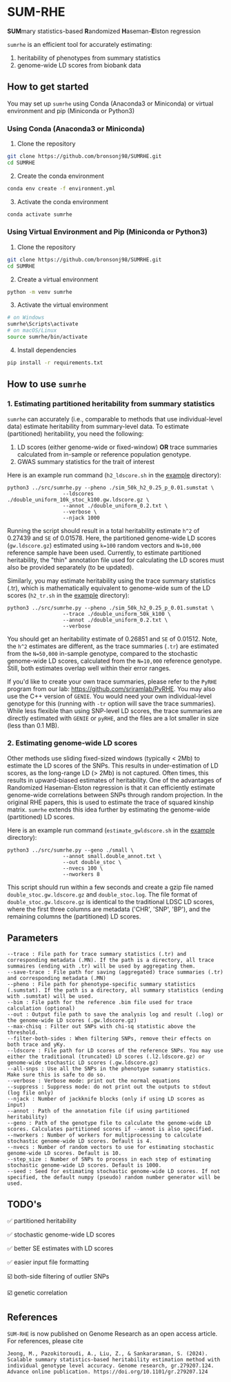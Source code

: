 # SUM-RHE

**SUM**mary statistics-based **R**andomized **H**aseman-**E**lston regression

```sumrhe``` is an efficient tool for accurately estimating:
1. heritability of phenotypes from summary statistics
2. genome-wide LD scores from biobank data

## How to get started
You may set up ```sumrhe``` using Conda (Anaconda3 or Miniconda) or virtual environment and pip (Miniconda or Python3)

### Using Conda (Anaconda3 or Miniconda)
1. Clone the repository
```bash
git clone https://github.com/bronsonj98/SUMRHE.git
cd SUMRHE
```

2. Create the conda environment
```bash
conda env create -f environment.yml
```

3. Activate the conda environment
```bash
conda activate sumrhe
```

### Using Virtual Environment and Pip (Miniconda or Python3)
1. Clone the repository
```bash
git clone https://github.com/bronsonj98/SUMRHE.git
cd SUMRHE
```

2. Create a virtual environment
```bash
python -m venv sumrhe
```

3. Activate the virtual environment
```bash
# on Windows
sumrhe\Scripts\activate
# on macOS/Linux
source sumrhe/bin/activate
```

4. Install dependencies
```bash
pip install -r requirements.txt
```

## How to use ```sumrhe```
### 1. Estimating partitioned heritability from summary statistics

```sumrhe``` can accurately (i.e., comparable to methods that use individual-level data) estimate heritability from summary-level data.
To estimate (partitioned) heritability, you need the following: 
1. LD scores (either genome-wide or fixed-window) **OR** trace summaries calculated from in-sample or reference population genotype.
2. GWAS summary statistics for the trait of interest

Here is an example run command (```h2_ldscore.sh``` in the [example](example) directory):
```
python3 ../src/sumrhe.py --pheno ./sim_50k_h2_0.25_p_0.01.sumstat \
                  --ldscores ./double_uniform_10k_stoc_k100.gw.ldscore.gz \
                  --annot ./double_uniform_0.2.txt \
                  --verbose \
                  --njack 1000
```
Running the script should result in a total heritability estimate ```h^2``` of 0.27439 and ```SE``` of 0.01578. Here, the partitioned genome-wide LD scores (```gw.ldscore.gz```) estimated using ```k=100``` random vectors and ```N=10,000``` reference sample have been used.
Currently, to estimate partitioned heritability, the "thin" annotation file used for calculating the LD scores must also be provided separately (to be updated).

Similarly, you may estimate heritability using the trace summary statistics (.tr), which is mathematically equivalent to genome-wide sum of the LD scores (```h2_tr.sh``` in the [example](example) directory):
```
python3 ../src/sumrhe.py --pheno ./sim_50k_h2_0.25_p_0.01.sumstat \
                  --trace ./double_uniform_50k_k100 \
                  --annot ./double_uniform_0.2.txt \
                  --verbose
```
You should get an heritability estimate of 0.26851 and ```SE``` of 0.01512. Note, the ```h^2``` estimates are different, as the trace summaries (```.tr```) are estimated from the ```N=50,000``` in-sample genotype, compared to the stochastic genome-wide LD scores, calculated from the ```N=10,000``` reference genotype. Still, both estimates overlap well within their error ranges.

If you'd like to create your own trace summaries, please refer to the ```PyRHE``` program from our lab: https://github.com/sriramlab/PyRHE. You may also use the C++ version of ```GENIE```.
You would need your own individual-level genotype for this (running with ```-tr``` option will save the trace summaries). While less flexible than using SNP-level LD scores, the trace summaries are directly estimated with ```GENIE``` or ```pyRHE```, and the files are a lot smaller in size (less than 0.1 MB).

### 2. Estimating genome-wide LD scores

Other methods use sliding fixed-sized windows (typically < 2Mb) to estimate the LD scores of the SNPs. This results in under-estimation of LD scores, as the long-range LD (> 2Mb) is not captured. Often times, this results in upward-biased estimates of heritability. One of the advantages of Randomized Haseman-Elston regression is that it can efficiently estimate genome-wide correlations between SNPs through random projection. In the original RHE papers, this is used to estimate the trace of squared kinship matrix. ```sumrhe``` extends this idea further by estimating the genome-wide (partitioned) LD scores.

Here is an example run command (```estimate_gwldscore.sh``` in the [example](example) directory):
```
python3 ../src/sumrhe.py --geno ./small \
                  --annot small.double_annot.txt \
                  --out double_stoc \
                  --nvecs 100 \
                  --nworkers 8
```
This script should run within a few seconds and create a gzip file named ```double_stoc.gw.ldscore.gz``` and ```double_stoc.log```. The file format of ```double_stoc.gw.ldscore.gz``` is identical to the traditional LDSC LD scores, where the first three columns are metadata ('CHR', 'SNP', 'BP'), and the remaining columns the (partitioned) LD scores.

## Parameters

```
--trace : File path for trace summary statistics (.tr) and corresponding metadata (.MN). If the path is a directory, all trace summaires (ending with .tr) will be used by aggregating them.
--save-trace : File path for saving (aggregated) trace summaries (.tr) and corresponding metadata (.MN)
--pheno : File path for phenotype-specific summary statistics (.sumstat). If the path is a directory, all summary statistics (ending with .sumstat) will be used.
--bim : File path for the reference .bim file used for trace calculation (optional)
--out : Output file path to save the analysis log and result (.log) or the genome-wide LD scores (.gw.ldscore.gz)
--max-chisq : Filter out SNPs with chi-sq statistic above the threshold.
--filter-both-sides : When filtering SNPs, remove their effects on both trace and yKy.
--ldscore : File path for LD scores of the reference SNPs. You may use either the traditional (truncated) LD scores (.l2.ldscore.gz) or genome-wide stochastic LD scores (.gw.ldscore.gz)
--all-snps : Use all the SNPs in the phenotype sumamry statistics. Make sure this is safe to do so.
--verbose : Verbose mode: print out the normal equations
--suppress : Suppress mode: do not print out the outputs to stdout (log file only)
--njack : Number of jackknife blocks (only if using LD scores as input)
--annot : Path of the annotation file (if using partitioned heritability)
--geno : Path of the genotype file to calculate the genome-wide LD scores. Calculates partitioned scores if --annot is also specified.
--nworkers : Number of workers for multiprocessing to calculate stochastic genome-wide LD scores. Default is 4.
--nvecs : Number of random vectors to use for estimating stochastic genome-wide LD scores. Default is 10.
--step_size : Number of SNPs to process in each step of estimating stochastic genome-wide LD scores. Default is 1000.
--seed : Seed for estimating stochastic genome-wide LD scores. If not specified, the default numpy (pseudo) random number generator will be used.
```

## TODO's
✅ partitioned heritability

✅ stochastic genome-wide LD scores

✅ better SE estimates with LD scores

✅ easier input file formatting

☑️ both-side filtering of outlier SNPs

☑️ genetic correlation

## References
```SUM-RHE``` is now published on Genome Research as an open access article. For references, please cite
```
Jeong, M., Pazokitoroudi, A., Liu, Z., & Sankararaman, S. (2024). Scalable summary statistics-based heritability estimation method with individual genotype level accuracy. Genome research, gr.279207.124. Advance online publication. https://doi.org/10.1101/gr.279207.124
```


